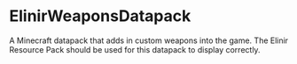 # ElinirWeaponsDatapack
A Minecraft datapack that adds in custom weapons into the game. The Elinir Resource Pack should be used for this datapack to display correctly.
